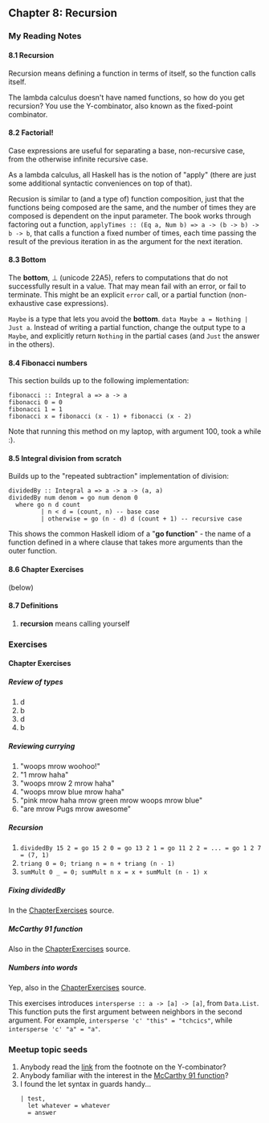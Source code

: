 ## Chapter 8: Recursion

### My Reading Notes

#### 8.1 Recursion

Recursion means defining a function in terms of itself, so the function calls itself.

The lambda calculus doesn't have named functions, so how do you get recursion? You use
the Y-combinator, also known as the fixed-point combinator.

#### 8.2 Factorial!

Case expressions are useful for separating a base, non-recursive case, from the
otherwise infinite recursive case.

As a lambda calculus, all Haskell has is the notion of "apply" (there are just some
additional syntactic conveniences on top of that).

Recusion is similar to (and a type of) function composition, just that the functions
being composed are the same, and the number of times they are composed is dependent
on the input parameter. The book works through factoring out a function,
`applyTimes :: (Eq a, Num b) => a -> (b -> b) -> b -> b`, that calls a function a
fixed number of times, each time passing the result of the previous iteration in as
the argument for the next iteration.

#### 8.3 Bottom

The **bottom**, ⊥ (unicode 22A5), refers to computations that do not successfully
result in a value. That may mean fail with an error, or fail to terminate. This might
be an explicit `error` call, or a partial function (non-exhaustive case expressions).

`Maybe` is a type that lets you avoid the __bottom__. `data Maybe a = Nothing | Just a`.
Instead of writing a partial function, change the output type to a `Maybe`, and explicitly
return `Nothing` in the partial cases (and `Just` the answer in the others).

#### 8.4 Fibonacci numbers

This section builds up to the following implementation:

```
fibonacci :: Integral a => a -> a
fibonacci 0 = 0
fibonacci 1 = 1
fibonacci x = fibonacci (x - 1) + fibonacci (x - 2)
```

Note that running this method on my laptop, with argument 100, took a while :).

#### 8.5 Integral division from scratch

Builds up to the "repeated subtraction" implementation of division:

```
dividedBy :: Integral a => a -> a -> (a, a)
dividedBy num denom = go num denom 0
  where go n d count
         | n < d = (count, n) -- base case
         | otherwise = go (n - d) d (count + 1) -- recursive case
```

This shows the common Haskell idiom of a "__go function__" - the name of a function
defined in a where clause that takes more arguments than the outer function.

#### 8.6 Chapter Exercises

(below)

#### 8.7 Definitions

1. **recursion** means calling yourself

### Exercises

#### Chapter Exercises

##### Review of types

1. d
2. b
3. d
4. b

##### Reviewing currying

1. "woops mrow woohoo!"
2. "1 mrow haha"
3. "woops mrow 2 mrow haha"
4. "woops mrow blue mrow haha"
5. "pink mrow haha mrow green mrow woops mrow blue"
6. "are mrow Pugs mrow awesome"

##### Recursion

1. `dividedBy 15 2 = go 15 2 0 = go 13 2 1 = go 11 2 2 = ... = go 1 2 7 = (7, 1)`
2. `triang 0 = 0; triang n = n + triang (n - 1)`
3. `sumMult 0 _ = 0; sumMult n x = x + sumMult (n - 1) x`

##### Fixing dividedBy

In the [ChapterExercises](ChapterExercises.hs) source.

##### McCarthy 91 function

Also in the [ChapterExercises](ChapterExercises.hs) source.

##### Numbers into words

Yep, also in the [ChapterExercises](ChapterExercises.hs) source.

This exercises introduces `intersperse :: a -> [a] -> [a]`, from `Data.List`.
This function puts the first argument between neighbors in the second argument.
For example, `intersperse 'c' "this" = "tchcics"`, while `intersperse 'c' "a" = "a"`.

### Meetup topic seeds

1. Anybody read the [link](https://mvanier.livejournal.com/2897.html) from the footnote
    on the Y-combinator?
2. Anybody familiar with the interest in the
    [McCarthy 91 function](https://en.wikipedia.org/wiki/McCarthy_91_function)?
3. I found the let syntax in guards handy...
    ```
    | test,
      let whatever = whatever
      = answer
    ```
